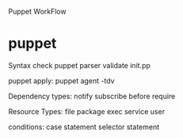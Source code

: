 Puppet WorkFlow

# puppet
Syntax check
puppet parser validate init.pp

puppet apply:
puppet agent -tdv

Dependency types:
notify
subscribe
before
require

Resource Types:
file
package
exec
service
user


conditions:
case statement
selector statement


